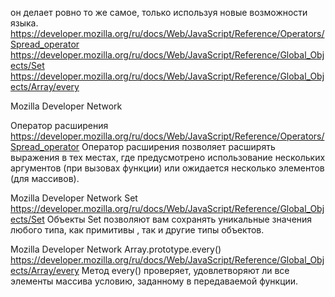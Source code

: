 он делает ровно то же самое, только используя новые возможности языка.
https://developer.mozilla.org/ru/docs/Web/JavaScript/Reference/Operators/Spread_operator
https://developer.mozilla.org/ru/docs/Web/JavaScript/Reference/Global_Objects/Set
https://developer.mozilla.org/ru/docs/Web/JavaScript/Reference/Global_Objects/Array/every

 Mozilla Developer Network

Оператор расширения
https://developer.mozilla.org/ru/docs/Web/JavaScript/Reference/Operators/Spread_operator
Оператор расширения позволяет расширять выражения в тех местах, где предусмотрено использование нескольких аргументов (при вызовах функции) или ожидается несколько элементов (для массивов).


  Mozilla Developer Network
Set
https://developer.mozilla.org/ru/docs/Web/JavaScript/Reference/Global_Objects/Set
Объекты Set позволяют вам сохранять уникальные значения любого типа, как примитивы , так и другие типы объектов.


  Mozilla Developer Network
Array.prototype.every()
https://developer.mozilla.org/ru/docs/Web/JavaScript/Reference/Global_Objects/Array/every
Метод every() проверяет, удовлетворяют ли все элементы массива условию, заданному в передаваемой функции.